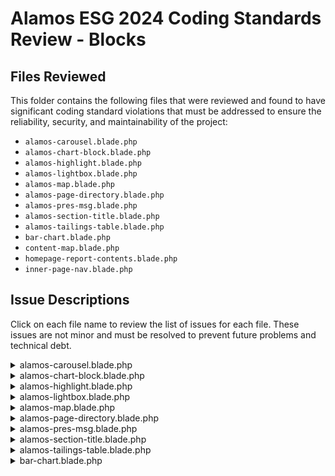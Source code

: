 # Alamos ESG 2024 Coding Standards Review - Blocks

## Files Reviewed

This folder contains the following files that were reviewed and found to have significant coding standard violations that must be addressed to ensure the reliability, security, and maintainability of the project:

- `alamos-carousel.blade.php`
- `alamos-chart-block.blade.php`
- `alamos-highlight.blade.php`
- `alamos-lightbox.blade.php`
- `alamos-map.blade.php`
- `alamos-page-directory.blade.php`
- `alamos-pres-msg.blade.php`
- `alamos-section-title.blade.php`
- `alamos-tailings-table.blade.php`
- `bar-chart.blade.php`
- `content-map.blade.php`
- `homepage-report-contents.blade.php`
- `inner-page-nav.blade.php`

## Issue Descriptions

Click on each file name to review the list of issues for each file. These issues are not minor and must be resolved to prevent future problems and technical debt.

<details name="problems">
<summary>alamos-carousel.blade.php</summary>

- Remote JavaScript packages should be enqueued properly in the theme's `setup.php` file.
  - Location: Lines 71-74
- JavaScript code is embedded in the Blade file. Move to a separate JavaScript file and enqueue properly for maintainability.
  - Location: Lines 76-135
- Remote stylesheets should be enqueued properly in the theme's `setup.php` file.
  - Location: line 70
- Styles are embedded in the Blade file. Move to a separate CSS file or include in the global `vd-blocks.scss` file.
  - Location: Lines 137-320
- Improper code formatting: `foreach` and `if/else` statements are not indented.
  - Location: Lines 34-61, 35-60

</details>

<details name="problems">
<summary>alamos-chart-block.blade.php</summary>

- Improper code formatting: `if` statements and function blocks are not indented.
  - Location: Lines 22-26, 23-25

</details>

<details name="problems">
<summary>alamos-highlight.blade.php</summary>

- Improper code formatting: `if` and `foreach` statements are not indented.
  - Location: Lines 30-32, 39-66, 43-45, 48-63, 52-54, 40-65, 50-61
- `<div>` elements are not properly aligned.
  - Location: Lines 56-57

</details>

<details name="problems">
<summary>alamos-lightbox.blade.php</summary>

- Styles are embedded in the Blade file. Move to a separate CSS file or include in the global `vd-blocks.scss` file.
  - Location: Lines 27-97
- JavaScript code is embedded in the Blade file. Move to a separate JavaScript file and enqueue properly for maintainability.
  - Location: Lines 147-230

</details>

<details name="problems">
<summary>alamos-map.blade.php</summary>

- Remote JavaScript packages should be enqueued properly in the theme's `setup.php` file.
  - Location: Lines 21, 26, 28
- Remote stylesheets should be enqueued properly in the theme's `setup.php` file.
  - Location: Lines 22, 24, 25
- JavaScript code is embedded in the Blade file. Move to a separate JavaScript file and enqueue for maintainability.
  - Location: Lines 44-397

</details>

<details name="problems">
<summary>alamos-page-directory.blade.php</summary>

- `<section>` element attributes not indented properly.
  - Location: Lines 75-77
- `<a>` element attributes not indented properly.
  - Location: Lines 93-94
  - Either indent all attributes or keep all attributes on the same line for better readability.

</details>

<details name="problems">
<summary>alamos-pres-msg.blade.php</summary>

- `<div>` element class attribute contains newline and not indented properly.
  - Location: Lines 26-31
  - Consider creating a specific class for this element and moving the class list to external CSS file for better readability.
- `<img>` element attributes not indented properly.
  - Location: Lines 33-36
  - Either indent all attributes or keep all attributes on the same line for better readability.

</details>

<details name="problems">
<summary>alamos-section-title.blade.php</summary>

- Improper code formatting: `if`, `switch`, and `foreach` statements are not indented.
  - Location: Lines 65-67, 74-81, 82-89, 83-88, 108-121, 126-242, 145-156, 164-229, 176-189, 191-208, 246-256, 259-264
- Unnecessary commented code.
  - Location: Lines 159-163
  - This is also a `<style>` block that should be moved to a separate CSS file.

</details>

<details name="problems">
<summary>alamos-tailings-table.blade.php</summary>

- Overall code structure should be improved for better readability and maintainability.
- Styles are embedded in the Blade file. Move to a separate CSS file or include in the global `vd-blocks.scss` file.
  - Location: Lines 27-31
- Improper code formatting: `if` and `foreach` statements are not indented.
  - Location: Lines 24-198, 32-197, 35-37, 38-46, 47-193, 49-94, 51-92, 52-91, 98-133, 100-131, 101-130, 137-189, 139-190 140-188

</details>

<details name="problems">
<summary>bar-chart.blade.php</summary>

- Remote JavaScript packages should be enqueued properly in the theme's `setup.php` file.
  - Location: Lines 88, 89
- JavaScript code is embedded in the Blade file. Move to a separate JavaScript file and enqueue properly for maintainability.
  - Location: Lines 90-585
- Styles are embedded in the Blade file. Move to a separate CSS file or include in the global `vd-blocks.scss` file.
  - Location: Lines 79-86

<details name="problems">
<summary>content-map.blade.php</summary>

- Improper code formatting: `if`, `foreach`, and `isset` statements are not indented.
  - Location: Lines 43-76, 46-54, 49-51, 56-72, 59-64 (includes the `@endphp` line), 66-70, 78-86

</details>

<details name="problems">
<summary>homepage-report-contents.blade.php</summary>

- Improper code formatting: `if` and `foreach` statements are not indented.
  - Location: Lines 28-51, 29-50, 37-48, 39-46
- JavaScript code is embedded in the Blade file. Move to a separate JavaScript file and enqueue properly for maintainability.
  - Location: Lines 56-66

</details>

<details name="problems">
<summary>inner-page-nav.blade.php</summary>

- JavaScript code is embedded in the Blade file. Move to a separate JavaScript file and enqueue properly for maintainability.
  - Location: Lines 85-177

</details>
